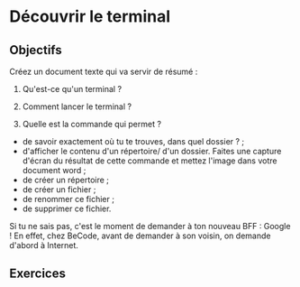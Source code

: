 # Découvrir le terminal

## Objectifs

Créez un document texte qui va servir de résumé : 

1. Qu'est-ce qu'un terminal ? 
2. Comment lancer le terminal ? 

3. Quelle est la commande qui permet ? 

- de savoir exactement où tu te trouves, dans quel dossier ? ;
- d'afficher le contenu d'un répertoire/ d'un dossier. Faites une capture d'écran du résultat de cette commande et mettez l'image dans votre document word ;
- de créer un répertoire ;
- de créer un fichier ;
- de renommer ce fichier ;
- de supprimer ce fichier.

Si tu ne sais pas, c'est le moment de demander à ton nouveau BFF : Google !
En effet, chez BeCode, avant de demander à son voisin, on demande d'abord à Internet.

## Exercices 

